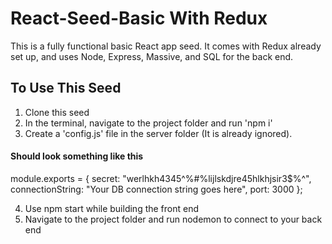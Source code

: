 # React-Seed-Basic With Redux

This is a fully functional basic React app seed. It comes with Redux already set up, and uses Node, Express, Massive, and SQL for the back end.

## To Use This Seed

1. Clone this seed
2. In the terminal, navigate to the project folder and run 'npm i'
3. Create a 'config.js' file in the server folder (It is already ignored).

#### Should look something like this
module.exports = {
  secret: "werlhkh4345^%#%lijlskdjre45hlkhjsir3$%^",
  connectionString: "Your DB connection string goes here", 
  port: 3000
};

4. Use npm start while building the front end
5. Navigate to the project folder and run nodemon to connect to your back end
